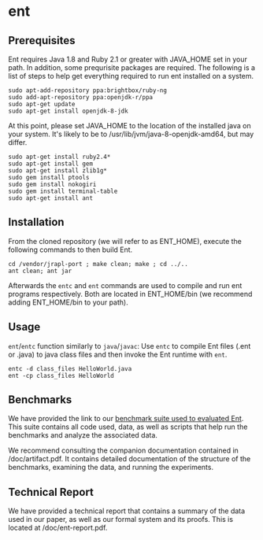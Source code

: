 # ent

Prerequisites
------------

Ent requires Java 1.8 and Ruby 2.1 or greater with JAVA_HOME set in your path. In addition, some prequrisite packages are required. The following is a list of steps to help get everything required to run ent installed on a system.  

```
sudo apt-add-repository ppa:brightbox/ruby-ng
sudo add-apt-repository ppa:openjdk-r/ppa
sudo apt-get update
sudo apt-get install openjdk-8-jdk
```

At this point, please set JAVA_HOME to the location of the installed java on your system. It's likely to be to /usr/lib/jvm/java-8-openjdk-amd64, but may differ.

```
sudo apt-get install ruby2.4*
sudo apt-get install gem
sudo apt-get install zlib1g*
sudo gem install ptools
sudo gem install nokogiri
sudo gem install terminal-table
sudo apt-get install ant
```


Installation
------------

From the cloned repository (we will refer to as ENT_HOME), execute the following commands to then build Ent.

```
cd /vendor/jrapl-port ; make clean; make ; cd ../..
ant clean; ant jar
```

Afterwards the ```entc``` and ```ent``` commands are used to compile and run ent programs respectively. Both are located in ENT\_HOME/bin (we recommend adding ENT\_HOME/bin to your path).

Usage
------------

```ent```/```entc``` function similarly to ```java```/```javac```: Use ```entc``` to compile Ent files (.ent or .java) to java class files and then invoke the Ent runtime with ```ent```.

```
entc -d class_files HelloWorld.java
ent -cp class_files HelloWorld
```

Benchmarks
------------

We have provided the link to our [benchmark suite used to evaluated Ent](https://www.google.com/search?client=ubuntu&channel=fs&q=markdown+link&ie=utf-8&oe=utf-8). This suite contains all code used, data, as well as scripts that help run the benchmarks and analyze the associated data.

We recommend consulting the companion documentation contained in /doc/artifact.pdf. It contains detailed documentation of the structure of the benchmarks, examining the data, and running the experiments.


Technical Report 
------------

We have provided a technical report that contains a summary of the data used in our paper, as well as our formal system and its proofs. This is located at /doc/ent-report.pdf.

